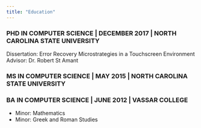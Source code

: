 ```yaml
---
title: "Education"
---
```


### PHD IN COMPUTER SCIENCE | DECEMBER 2017 | NORTH CAROLINA STATE UNIVERSITY

Dissertation: Error Recovery Microstrategies in a Touchscreen Environment
Advisor: Dr. Robert St Amant

### MS IN COMPUTER SCIENCE | MAY 2015 | NORTH CAROLINA STATE UNIVERSITY

### BA IN COMPUTER SCIENCE | JUNE 2012 | VASSAR COLLEGE

* Minor: Mathematics
* Minor: Greek and Roman Studies
